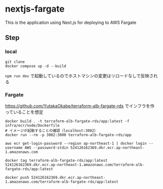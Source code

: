 # nextjs-fargate
This is the application using Next.js for deploying to AWS Fargate

## Step
### local
```
git clone
docker compose up -d --build
```
`npm run dev` で起動しているのでホストマシンの変更はリロードなしで反映される

### Fargate
https://github.com/YutakaOkabe/terraform-alb-fargate-rds でインフラを作っていることを想定
```
docker build . -t terraform-alb-fargate-rds/app:latest -f infra/ecr/node/Dockerfile
# イメージが起動することの確認（localhost:3002）
docker run --rm -p 3002:3000 terraform-alb-fargate-rds/app

aws ecr get-login-password --region ap-northeast-1 | docker login --username AWS --password-stdin 524126162369.dkr.ecr.ap-northeast-1.amazonaws.com

docker tag terraform-alb-fargate-rds/app:latest 524126162369.dkr.ecr.ap-northeast-1.amazonaws.com/terraform-alb-fargate-rds/app:latest

docker push 524126162369.dkr.ecr.ap-northeast-1.amazonaws.com/terraform-alb-fargate-rds/app:latest
```
